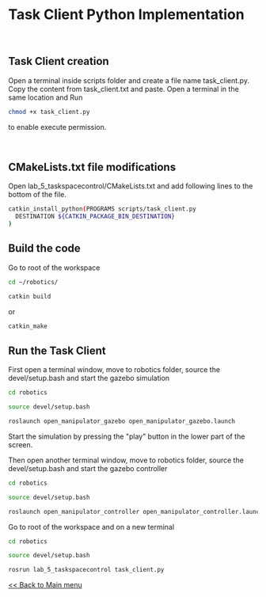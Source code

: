# Task Client Python Implementation

<br>

## Task Client creation

Open a terminal inside scripts folder and create a file name task_client.py.
Copy the content from task_client.txt and paste. Open a terminal in the same location and Run

```sh
chmod +x task_client.py
```

to enable execute permission.

<br>

## CMakeLists.txt file modifications

Open lab_5_taskspacecontrol/CMakeLists.txt and add following lines to the bottom of the file.

```sh
catkin_install_python(PROGRAMS scripts/task_client.py
  DESTINATION ${CATKIN_PACKAGE_BIN_DESTINATION}
)

```

## Build the code 

Go to root of the workspace

```sh
cd ~/robotics/
```
```sh
catkin build
```
or
```sh
catkin_make
```

## Run the Task Client

First open a terminal window, move to robotics folder, source the devel/setup.bash and start the gazebo simulation

```sh
cd robotics
```

```sh
source devel/setup.bash
```

```sh
roslaunch open_manipulator_gazebo open_manipulator_gazebo.launch
```

Start the simulation by pressing the "play" button in the lower part of the screen.

Then open another terminal window, move to robotics folder, source the devel/setup.bash and start the gazebo controller

```sh
cd robotics
```

```sh
source devel/setup.bash
```

```sh
roslaunch open_manipulator_controller open_manipulator_controller.launch use_platform:=false
```

Go to root of the workspace and on a new terminal

```sh
cd robotics
```
```sh
source devel/setup.bash
```
```sh
rosrun lab_5_taskspacecontrol task_client.py
```

[<< Back to Main menu](../README.md)
